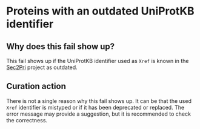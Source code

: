 # Proteins with an outdated UniProtKB identifier

## Why does this fail show up?

This fail shows up if the UniProtKB identifier used as `Xref` is known in the [Sec2Pri](http://github.com/sec2pri/)
project as outdated.

## Curation action

There is not a single reason why this fail shows up. It can be that the used `Xref` identifier
is mistyped or if it has been deprecated or replaced. The error message may provide a suggestion,
but it is recommended to check the correctness.
